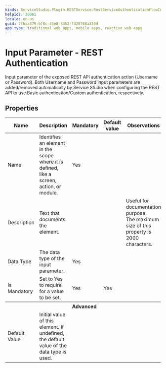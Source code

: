 ```yaml
---
kinds: ServiceStudio.Plugin.RESTService.RestServiceAuthenticationFlowInputDescriptor
helpids: 30061
locale: en-us
guid: 7fbaa379-bf8c-43e8-8352-f320768a330d
app_type: traditional web apps, mobile apps, reactive web apps
---
```


# Input Parameter - REST Authentication

Input parameter of the exposed REST API authentication action (Username or Password). Both Username and Password input parameters are added/removed automatically by Service Studio when configuring the REST API to use Basic authentication/Custom authentication, respectively.  

## Properties

<table markdown="1">
<thead>
<tr>
<th>Name</th>
<th>Description</th>
<th>Mandatory</th>
<th>Default value</th>
<th>Observations</th>
</tr>
</thead>
<tbody>
<tr>
<td title="Name">Name</td>
<td>Identifies an element in the scope where it is defined, like a screen, action, or module.</td>
<td>Yes</td>
<td></td>
<td></td>
</tr>
<tr>
<td title="Description">Description</td>
<td>Text that documents the element.</td>
<td></td>
<td></td>
<td>Useful for documentation purpose.<br/>The maximum size of this property is 2000 characters.</td>
</tr>
<tr>
<td title="Type">Data Type</td>
<td>The data type of the input parameter.</td>
<td>Yes</td>
<td></td>
<td></td>
</tr>
<tr>
<td title="IsMandatory">Is Mandatory</td>
<td>Set to Yes to require for a value to be set.</td>
<td>Yes</td>
<td>Yes</td>
<td></td>
</tr>
<tr >
<th colspan="5">Advanced</th>
</tr>
<tr>
<td title="DefaultValue">Default Value</td>
<td>Initial value of this element. If undefined, the default value of the data type is used.</td>
<td></td>
<td></td>
<td></td>
</tr>
</tbody>
</table>

